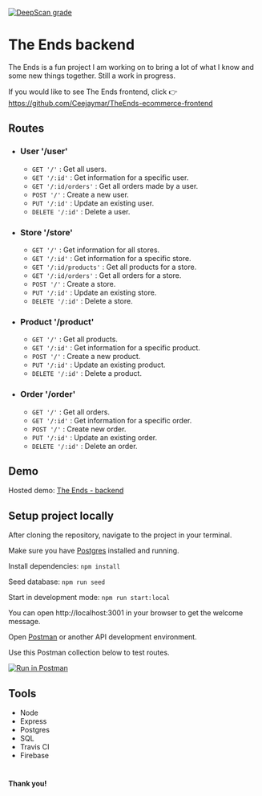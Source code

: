 [![DeepScan grade](https://deepscan.io/api/teams/6084/projects/8625/branches/107028/badge/grade.svg)](https://deepscan.io/dashboard#view=project&tid=6084&pid=8625&bid=107028)

# The Ends backend

The Ends is a fun project I am working on to bring a lot of what I know and some new things together. Still a work in progress.

If you would like to see The Ends frontend, click :point_right: https://github.com/Ceejaymar/TheEnds-ecommerce-frontend

## Routes

- ### User '/user'
  - `GET '/'` : Get all users.
  - `GET '/:id'` : Get information for a specific user.
  - `GET '/:id/orders'` : Get all orders made by a user. <!-- Prob needs to be moved to orders routes. -->
  - `POST '/'` : Create a new user.
  - `PUT '/:id'` :  Update an existing user.
  - `DELETE '/:id'` : Delete a user.

- ### Store '/store'
  - `GET '/'` : Get information for all stores.
  - `GET '/:id'` : Get information for a specific store.
  - `GET '/:id/products'` : Get all products for a store.
  - `GET '/:id/orders'` : Get all orders for a store.
  - `POST '/'` : Create a store.
  - `PUT '/:id'` : Update an existing store.
  - `DELETE '/:id'` : Delete a store.

- ### Product '/product'
  - `GET '/'` : Get all products.
  - `GET '/:id'` : Get information for a specific product.
  - `POST '/'` : Create a new product.
  - `PUT '/:id'` : Update an existing product.
  - `DELETE '/:id'` : Delete a product.

- ### Order '/order'
  - `GET '/'` : Get all orders.
  - `GET '/:id'` : Get information for a specific order.
  - `POST '/'` : Create new order.
  - `PUT '/:id'` : Update an existing order.
  - `DELETE '/:id'` : Delete an order.

<!-- - ### Orderline
  - `GET '/'` :
  - `POST '/:id'` :
  - `PUT '/:id'` :
  - `DELETE '/:id'` :  -->

## Demo

Hosted demo: [The Ends - backend](http://the-ends.herokuapp.com)

## Setup project locally

After cloning the repository, navigate to the project in your terminal.

Make sure you have [Postgres](https://postgresapp.com/) installed and running.

Install dependencies: `npm install`

Seed database: `npm run seed`

Start in development mode: `npm run start:local`

You can open http://localhost:3001 in your browser to get the welcome message.

Open [Postman](https://www.getpostman.com/) or another API development environment.

Use this Postman collection below to test routes.

[![Run in Postman](https://run.pstmn.io/button.svg)](https://app.getpostman.com/run-collection/d58591b805d73f2288bb)

## Tools
- Node
- Express
- Postgres
- SQL
- Travis CI
- Firebase

#

__Thank you!__
